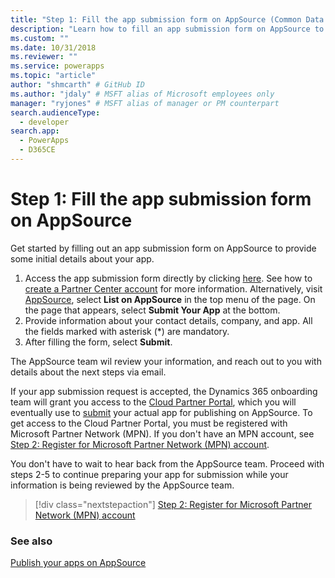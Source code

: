 ```yaml
---
title: "Step 1: Fill the app submission form on AppSource (Common Data Service) | Microsoft Docs" # Intent and product brand in a unique string of 43-59 chars including spaces
description: "Learn how to fill an app submission form on AppSource to provide some initial details about your appApp." # 115-145 characters including spaces. This abstract displays in the search result.
ms.custom: ""
ms.date: 10/31/2018
ms.reviewer: ""
ms.service: powerapps
ms.topic: "article"
author: "shmcarth" # GitHub ID
ms.author: "jdaly" # MSFT alias of Microsoft employees only
manager: "ryjones" # MSFT alias of manager or PM counterpart
search.audienceType: 
  - developer
search.app: 
  - PowerApps
  - D365CE
---
```

# Step 1: Fill the app submission form on AppSource

Get started by filling out an app submission form on AppSource to provide some initial details about your app.

1. Access the app submission form directly by clicking [here](https://partner.microsoft.com/dashboard/account/v3/enrollment/introduction/azureisv). See how to [create a Partner Center account](https://docs.microsoft.com/azure/marketplace/partner-center-portal/create-account) for more information. Alternatively, visit [AppSource](https://appsource.microsoft.com), select **List on AppSource** in the top menu of the page. On the page that appears, select **Submit Your App** at the bottom.
2. Provide information about your contact details, company, and app. All the fields marked with asterisk (*) are mandatory.
3. After filling the form, select **Submit**.

The AppSource team wil review your information, and reach out to you with details about the next steps via email.

If your app submission request is accepted, the Dynamics 365 onboarding team will grant you access to the [Cloud Partner Portal](https://cloudpartner.azure.com/), which you will eventually use to [submit](next-steps-submit-app-cloud-partner-portal.md) your actual app for publishing on AppSource. To get access to the Cloud Partner Portal, you must be registered with Microsoft Partner Network (MPN). If you don't have an MPN account, see [Step 2: Register for Microsoft Partner Network (MPN) account](register-microsoft-partner-network.md).

You don't have to wait to hear back from the AppSource team. Proceed with steps 2-5 to continue preparing your app for submission while your information is being reviewed by the AppSource team.  

> [!div class="nextstepaction"]
> [Step 2: Register for Microsoft Partner Network (MPN) account](register-microsoft-partner-network.md)

### See also 

[Publish your apps on AppSource](publish-app-appsource.md)
